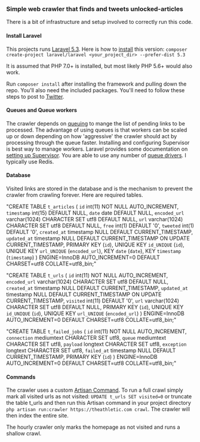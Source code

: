 ### Simple web crawler that finds and tweets unlocked-articles
There is a bit of infrastructure and setup involved to correctly run this code.

#### Install Laravel
This projects runs [Laravel 5.3](https://laravel.com/). Here is how to [install](https://laravel.com/docs/5.3/installation) this version:
`composer create-project laravel/laravel <your_project_dir> --prefer-dist 5.3`

It is assumed that PHP 7.0+ is installed, but most likely PHP 5.6+ would also work.

Run `composer install` after installing the framework and pulling down the repo. You'll also need the included packages. You'll need to follow these steps to post to [Twitter](https://github.com/thujohn/twitter).

#### Queues and Queue workers
The crawler depends on [queuing](https://laravel.com/docs/5.3/queues) to mange the list of pending links to be processed.
The advantage of using queues is that workers can be scaled up or down depending on how 'aggressive' the crawler should act by processing through the queue faster.
Installing and configuring Supervisor is best way to manage workers. Laravel provides some documentation on [setting up Supervisor](https://laravel.com/docs/5.3/queues#supervisor-configuration).
You are able to use any number of [queue drivers](https://laravel.com/docs/5.3/queues#driver-prerequisites). I typically use Redis.

#### Database
Visited links are stored in the database and is the mechanism to prevent the crawler from crawling forever. Here are required tables.

"CREATE TABLE `t_articles` (
   `id` int(11) NOT NULL AUTO_INCREMENT,
   `timestamp` int(15) DEFAULT NULL,
   `date` date DEFAULT NULL,
   `encoded_url` varchar(1024) CHARACTER SET utf8 DEFAULT NULL,
   `url` varchar(1024) CHARACTER SET utf8 DEFAULT NULL,
   `free` int(1) DEFAULT '0',
   `tweeted` int(1) DEFAULT '0',
   `created_at` timestamp NULL DEFAULT CURRENT_TIMESTAMP,
   `updated_at` timestamp NULL DEFAULT CURRENT_TIMESTAMP ON UPDATE CURRENT_TIMESTAMP,
   PRIMARY KEY (`id`),
   UNIQUE KEY `id_UNIQUE` (`id`),
   UNIQUE KEY `url_UNIQUE` (`encoded_url`),
   KEY `date` (`date`),
   KEY `timestamp` (`timestamp`)
 ) ENGINE=InnoDB AUTO_INCREMENT=0 DEFAULT CHARSET=utf8 COLLATE=utf8_bin;"

 "CREATE TABLE `t_urls` (
    `id` int(11) NOT NULL AUTO_INCREMENT,
    `encoded_url` varchar(1024) CHARACTER SET utf8 DEFAULT NULL,
    `created_at` timestamp NULL DEFAULT CURRENT_TIMESTAMP,
    `updated_at` timestamp NULL DEFAULT CURRENT_TIMESTAMP ON UPDATE CURRENT_TIMESTAMP,
    `visited` int(11) DEFAULT '0',
    `url` varchar(1024) CHARACTER SET utf8 DEFAULT NULL,
    PRIMARY KEY (`id`),
    UNIQUE KEY `id_UNIQUE` (`id`),
    UNIQUE KEY `url_UNIQUE` (`encoded_url`)
  ) ENGINE=InnoDB AUTO_INCREMENT=0 DEFAULT CHARSET=utf8 COLLATE=utf8_bin;"

  "CREATE TABLE `t_failed_jobs` (
     `id` int(11) NOT NULL AUTO_INCREMENT,
     `connection` mediumtext CHARACTER SET utf8,
     `queue` mediumtext CHARACTER SET utf8,
     `payload` longtext CHARACTER SET utf8,
     `exception` longtext CHARACTER SET utf8,
     `failed_at` timestamp NULL DEFAULT CURRENT_TIMESTAMP,
     PRIMARY KEY (`id`)
   ) ENGINE=InnoDB AUTO_INCREMENT=0 DEFAULT CHARSET=utf8 COLLATE=utf8_bin;"

#### Commands

The crawler uses a custom [Artisan Command](https://laravel.com/docs/5.3/artisan).
To run a full crawl simply mark all visited urls as not visited: `UPDATE t_urls SET visited=0` or truncate the table t_urls
and then run this Artisan command in your project directory `php artisan run:crawler https://theathletic.com crawl`.
The crawler will then index the entire site.

The hourly crawler only marks the homepage as not visited and runs a shallow crawl.